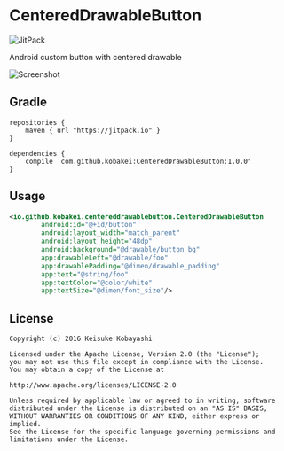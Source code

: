 CenteredDrawableButton
=======================

![JitPack](https://jitpack.io/v/kobakei/CenteredDrawableButton.svg)

Android custom button with centered drawable

![Screenshot](https://raw.githubusercontent.com/kobakei/CenteredDrawableButton/master/photos/screenshot.png)

## Gradle

```
repositories {
    maven { url "https://jitpack.io" }
}

dependencies {
    compile 'com.github.kobakei:CenteredDrawableButton:1.0.0'
}
```

## Usage

```xml
<io.github.kobakei.centereddrawablebutton.CenteredDrawableButton
        android:id="@+id/button"
        android:layout_width="match_parent"
        android:layout_height="48dp"
        android:background="@drawable/button_bg"
        app:drawableLeft="@drawable/foo"
        app:drawablePadding="@dimen/drawable_padding"
        app:text="@string/foo"
        app:textColor="@color/white"
        app:textSize="@dimen/font_size"/>
```

## License

```
Copyright (c) 2016 Keisuke Kobayashi

Licensed under the Apache License, Version 2.0 (the "License");
you may not use this file except in compliance with the License.
You may obtain a copy of the License at

http://www.apache.org/licenses/LICENSE-2.0

Unless required by applicable law or agreed to in writing, software
distributed under the License is distributed on an "AS IS" BASIS,
WITHOUT WARRANTIES OR CONDITIONS OF ANY KIND, either express or implied.
See the License for the specific language governing permissions and
limitations under the License.
```
